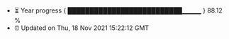 - ⏳ Year progress { ██████████████████████████▁▁▁▁ } 88.12 %
- ⏰ Updated on Thu, 18 Nov 2021 15:22:12 GMT

